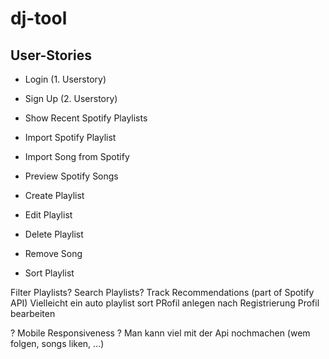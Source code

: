 # dj-tool

## User-Stories
* Login      (1. Userstory)
* Sign Up    (2. Userstory)

* Show Recent Spotify Playlists
* Import Spotify Playlist
* Import Song from Spotify
* Preview Spotify Songs

* Create Playlist
* Edit Playlist
* Delete Playlist
* Remove Song
* Sort Playlist



Filter Playlists?
Search Playlists?
Track Recommendations (part of Spotify API)
Vielleicht ein auto playlist sort
PRofil anlegen nach Registrierung
Profil bearbeiten



? Mobile Responsiveness
? Man kann viel mit der Api nochmachen (wem folgen, songs liken, ...)